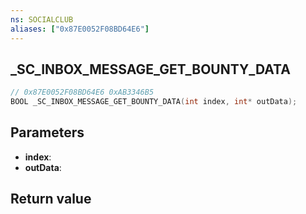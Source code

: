 ```yaml
---
ns: SOCIALCLUB
aliases: ["0x87E0052F08BD64E6"]
---
```

## _SC_INBOX_MESSAGE_GET_BOUNTY_DATA

```c
// 0x87E0052F08BD64E6 0xAB3346B5
BOOL _SC_INBOX_MESSAGE_GET_BOUNTY_DATA(int index, int* outData);
```


## Parameters
* **index**: 
* **outData**: 

## Return value
